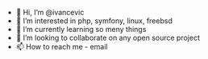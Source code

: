 - 👋 Hi, I’m @ivancevic
- 👀 I’m interested in php, symfony, linux, freebsd
- 🌱 I’m currently learning so meny things  
- 💞️ I’m looking to collaborate on any open source project
- 📫 How to reach me - email

<!---
ivancevic/ivancevic is a ✨ special ✨ repository because its `README.md` (this file) appears on your GitHub profile.
You can click the Preview link to take a look at your changes.
--->
